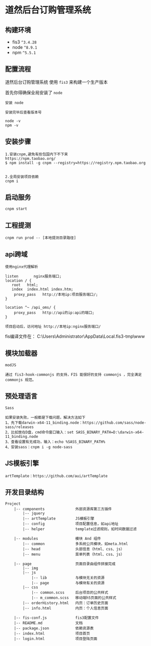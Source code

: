道然后台订购管理系统
=====

## 构建环境

* fis3 `^3.4.28`
* node `^8.9.1`
* npm  `^5.5.1`


## 配置流程

道然后台订购管理系统 使用 `fis3` 来构建一个生产版本

首先你得确保全局安装了 `node`

```
安装 node

安装完毕后查看版本号

node -v
npm -v
```


## 安装步骤
```
1.安装cnpm,避免有些包国内下不下来
https://npm.taobao.org/
$ npm install -g cnpm --registry=https://registry.npm.taobao.org


2.全局安装项目依赖
cnpm i 
```

## 启动服务
```
cnpm start
```

## 工程提测
```
cnpm run prod -- [本地提测目录路径]
```

## api跨域

```
使用nginx代理解析

listen       nginx服务端口;
location / {
   root   html;
   index  index.html index.htm;
    proxy_pass   http://本地ip:项目服务端口/;
}

location ^~ /api_oms/ {
    proxy_pass   http://api的ip:api的端口;
}

项目启动后，访问地址 http://本地ip:nginx服务端口/
```


fis编译文件在：
C:\Users\Administrator\AppData\Local\.fis3-tmp\www

## 模块加载器

```
modJS

通过 fis3-hook-commonjs 的支持，FIS 能很好的支持 commonjs ，完全满足 commonjs 规范。
```


## 预处理语言

```
Sass

如果安装失败，一般都是下载问题，解决方法如下
1、先下载darwin-x64-11_binding.node：https://github.com/sass/node-sass/releases
2、比如放在D盘，cmd命令窗口输入：set SASS_BINARY_PATH=D:\darwin-x64-11_binding.node
3、查看设置有无成功，输入：echo %SASS_BINARY_PATH%
4、安装sass：cnpm i -g node-sass
```



## JS模板引擎

```
artTemplate：https://github.com/aui/artTemplate
```


## 开发目录结构

```
Project
    |-- components              外部资源库第三方插件
        |-- jquery
        |-- artTemplate         JS模板引擎
        |-- config              项目配置信息，如api地址
        |-- helper              template过滤规则，如时间数据过滤
        
    |-- modules                 模块 And 组件
        |-- common              多系统公共模块，如meta.html
        |-- head                头部信息（html、css、js）
        |-- menu                菜单列表（html、css、js）
		
    |-- page                    页面目录由组件拼接完成
        |-- img
        |-- js
            |-- lib             与模块无关的资源
            |-- page            与模块有关的资源
        |-- css
            |-- common.scss     后台项目的公共样式
            |-- m_common.scss   移动端h5页面的公共样式
        |-- orderHistory.html   内页：订单历史页面
        |-- info.html           内页：个人信息页面
        
    |-- fis-conf.js             fis3配置文件
    |-- README.md               文档
    |-- package.json            依赖资源表
    |-- index.html              项目首页
    |-- login.html              项目登陆页面
```